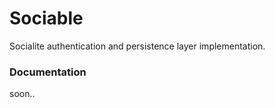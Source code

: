 # Sociable

Socialite authentication and persistence layer implementation.

### Documentation

soon..

